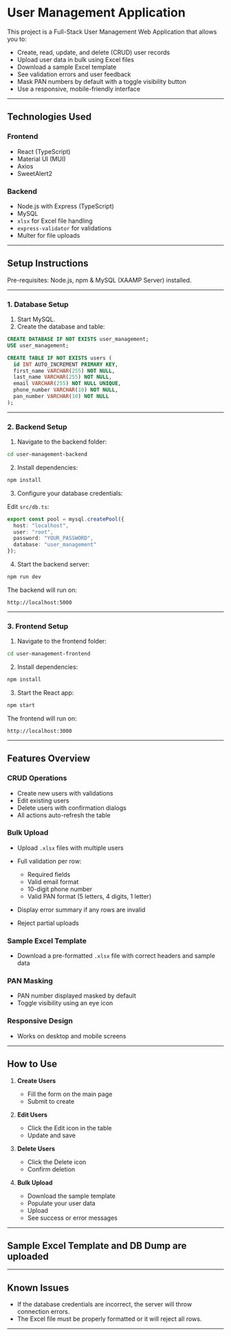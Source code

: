 # User Management Application

This project is a Full-Stack User Management Web Application that allows you to:

* Create, read, update, and delete (CRUD) user records
* Upload user data in bulk using Excel files
* Download a sample Excel template
* See validation errors and user feedback
* Mask PAN numbers by default with a toggle visibility button
* Use a responsive, mobile-friendly interface

---

## Technologies Used

### Frontend

* React (TypeScript)
* Material UI (MUI)
* Axios
* SweetAlert2

### Backend

* Node.js with Express (TypeScript)
* MySQL
* `xlsx` for Excel file handling
* `express-validator` for validations
* Multer for file uploads

---

## Setup Instructions

Pre-requisites: Node.js, npm & MySQL (XAAMP Server) installed.

---

### 1. Database Setup

1. Start MySQL.
2. Create the database and table:

```sql
CREATE DATABASE IF NOT EXISTS user_management;
USE user_management;

CREATE TABLE IF NOT EXISTS users (
  id INT AUTO_INCREMENT PRIMARY KEY,
  first_name VARCHAR(255) NOT NULL,
  last_name VARCHAR(255) NOT NULL,
  email VARCHAR(255) NOT NULL UNIQUE,
  phone_number VARCHAR(10) NOT NULL,
  pan_number VARCHAR(10) NOT NULL
);
```

---

### 2. Backend Setup

1. Navigate to the backend folder:

```bash
cd user-management-backend
```

2. Install dependencies:

```bash
npm install
```

3. Configure your database credentials:

Edit `src/db.ts`:

```typescript
export const pool = mysql.createPool({
  host: "localhost",
  user: "root",
  password: "YOUR_PASSWORD",
  database: "user_management"
});
```

4. Start the backend server:

```bash
npm run dev
```

The backend will run on:

```
http://localhost:5000
```

---

### 3. Frontend Setup

1. Navigate to the frontend folder:

```bash
cd user-management-frontend
```

2. Install dependencies:

```bash
npm install
```

3. Start the React app:

```bash
npm start
```

The frontend will run on:

```
http://localhost:3000
```

---

## Features Overview

### CRUD Operations

* Create new users with validations
* Edit existing users
* Delete users with confirmation dialogs
* All actions auto-refresh the table

### Bulk Upload

* Upload `.xlsx` files with multiple users
* Full validation per row:

  * Required fields
  * Valid email format
  * 10-digit phone number
  * Valid PAN format (5 letters, 4 digits, 1 letter)
* Display error summary if any rows are invalid
* Reject partial uploads

### Sample Excel Template

* Download a pre-formatted `.xlsx` file with correct headers and sample data

### PAN Masking

* PAN number displayed masked by default
* Toggle visibility using an eye icon

### Responsive Design

* Works on desktop and mobile screens

---

## How to Use

1. **Create Users**

   * Fill the form on the main page
   * Submit to create

2. **Edit Users**

   * Click the Edit icon in the table
   * Update and save

3. **Delete Users**

   * Click the Delete icon
   * Confirm deletion

4. **Bulk Upload**

   * Download the sample template
   * Populate your user data
   * Upload
   * See success or error messages

---

## Sample Excel Template and DB Dump are uploaded

---

## Known Issues

* If the database credentials are incorrect, the server will throw connection errors.
* The Excel file must be properly formatted or it will reject all rows.
  
---
